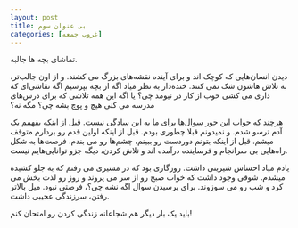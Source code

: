 ```yaml
---
layout: post
title: بی عنوان سوم
categories: [غروب جمعه]
---
```

تماشای بچه ها جالبه.

 دیدن انسان‌هایی که کوچک اند و برای آینده نقشه‌های بزرگ می کشند. و از اون جالب‌تر، به تلاش هاشون شک نمی کنند. خنده‌دار به نظر میاد اگه از بچه بپرسیم اگه نقاشی‌ای که داری می کشی خوب از کار در نیومد چی؟ یا اگه این همه تلاشی که برای درس‌های مدرسه می کنی هیچ و پوچ بشه چی؟ مگه نه؟

هرچند که جواب این جور سوال‌ها برای ما به این سادگی نیست. قبل از اینکه بفهمم یک آدم ترسو شدم. و نمیدونم قبلا چطوری بودم. قبل از اینکه اولین قدم رو بردارم متوقف میشم. قبل از اینکه بتونم دوردست رو ببینم، چشم‌ها رو می بندم. فرصت‌ها به شکل راه‌هایی بی سرانجام و فرساینده درآمده اند و تلاش کردن، دیگه جزو توانایی‌هایم نیست.

یادم میاد احساس شیرینی داشت. روزگاری بود که در مسیری می رفتم که به جلو کشیده میشدم. شوقی وجود داشت که خواب صبح رو از سر می پروند و روز رو لذت بخش می کرد و شب رو می سوزوند. برای پرسیدن سوال اگه نشه چی؟، فرصتی نبود. میل بالاتر رفتن، سرزندگی عجیبی داشت.

باید یک بار دیگر هم شجاعانه زندگی کردن رو امتحان کنم!